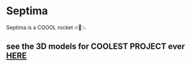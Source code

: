 # Septima

Septima is a COOOL rocket 🔥🚀💥

## see the 3D models for COOLEST PROJECT ever [HERE](https://cad.onshape.com/documents/ed34bc86633d65a63d706bea/w/70d875506e203232f19dd4ec/e/c52f1bd10230cbe69a983220?renderMode=0&uiState=64859e08829a90766f0eacef)
